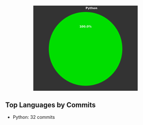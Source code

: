 <p align="center">
  <img src="chart.png" alt="Lang Chart" width="65%">
</p>


## Top Languages by  Commits
- Python: 32 commits
